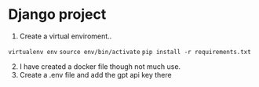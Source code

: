 # Django project

1. Create a virtual enviroment..

``` virtualenv env ```
``` source env/bin/activate ```
``` pip install -r requirements.txt ```

2. I have created a docker file though not much use.
3. Create a .env file and add the gpt api key there